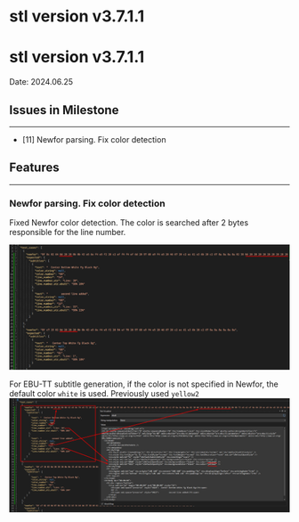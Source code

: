 # stl version v3.7.1.1
# stl version v3.7.1.1
Date: 2024.06.25

## Issues in Milestone
---
- [11] Newfor parsing. Fix color detection

## Features
---
### Newfor parsing. Fix color detection

Fixed Newfor color detection. The color is searched after 2 bytes responsible for the line number.

![](../attachments/Screenshot_4819.png)

For EBU-TT subtitle generation, if the color is not specified in Newfor, the default color `white` is used. Previously used `yellow2`
![](../attachments/Screenshot_4818.png)




